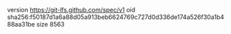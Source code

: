 version https://git-lfs.github.com/spec/v1
oid sha256:f50187d1a6a88d05a913beb6624769c727d0d336de174a526f30a1b488aa31be
size 8563
